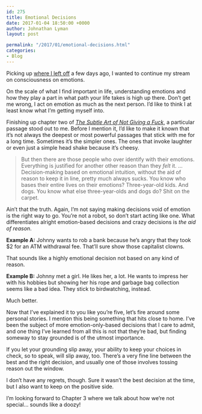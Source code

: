 ```yaml
---
id: 275
title: Emotional Decisions
date: 2017-01-04 18:50:00 +0000
author: Johnathan Lyman
layout: post

permalink: "/2017/01/emotional-decisions.html"
categories:
- Blog
---
```

<div class="kg-card-markdown"><p>Picking up <a href="https://johnathan.org/happiness-problem/">where I left off</a> a few days ago, I wanted to continue my stream on consciousness on emotions.</p><p>On the scale of what I find important in life, understanding emotions and how they play a part in what path your life takes is high up there. Don’t get me wrong, I act on emotion as much as the next person. I’d like to think I at least know what I’m getting myself into.</p><p>Finishing up chapter two of <a href="http://amzn.to/2hYbXqd"><em>The Subtle Art of Not Giving a Fuck</em></a>, a particular passage stood out to me. Before I mention it, I’d like to make it known that it’s not always the deepest or most powerful passages that stick with me for a long time. Sometimes it’s the simpler ones. The ones that invoke laughter or even just a simple head shake because it’s cheesy.</p><blockquote><p>But then there are those people who over identify with their emotions. Everything is justified for another other reason than they <em>felt</em> it. … Decision-making based on emotional intuition, without the aid of reason to keep it in line, pretty much always sucks. You know who bases their entire lives on their emotions? Three-year-old kids. And dogs. You know what else three-year-olds and dogs do? Shit on the carpet.</p></blockquote><p>Ain’t that the truth. Again, I’m not saying making decisions void of emotion is the right way to go. You’re not a robot, so don’t start acting like one. What differentiates alright emotion-based decisions and crazy decisions is <em>the aid of reason</em>.</p><p><strong>Example A:</strong> Johnny wants to rob a bank because he’s angry that they took $2 for an ATM withdrawal fee. That’ll sure show those capitalist clowns.</p><p>That sounds like a highly emotional decision not based on any kind of reason.</p><p><strong>Example B:</strong> Johnny met a girl. He likes her, a lot. He wants to impress her with his hobbies but showing her his rope and garbage bag collection seems like a bad idea. They stick to birdwatching, instead.</p><p>Much better.</p><p>Now that I’ve explained it to you like you’re five, let’s fire around some personal stories. I mention this being something that hits close to home. I’ve been the subject of more emotion-only-based decisions that I care to admit, and one thing I’ve learned from all this is not that they’re bad, but finding someway to stay grounded is of the utmost importance.</p><p>If you let your grounding slip away, your ability to keep your choices in check, so to speak, will slip away, too. There’s a very fine line between the best and the right decision, and usually one of those involves tossing reason out the window.</p><p>I don’t have any regrets, though. Sure it wasn’t the best decision at the time, but I also want to keep on the positive side.</p><p>I’m looking forward to Chapter 3 where we talk about how we’re not special… sounds like a doozy!</p></div>